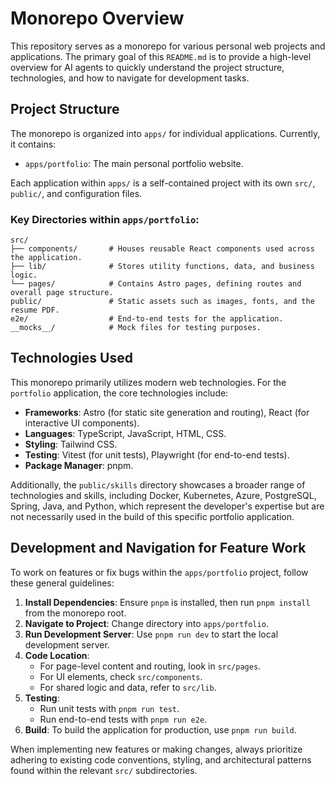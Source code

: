 # Monorepo Overview

This repository serves as a monorepo for various personal web projects and applications. The primary goal of this `README.md` is to provide a high-level overview for AI agents to quickly understand the project structure, technologies, and how to navigate for development tasks.

## Project Structure

The monorepo is organized into `apps/` for individual applications. Currently, it contains:

- `apps/portfolio`: The main personal portfolio website.

Each application within `apps/` is a self-contained project with its own `src/`, `public/`, and configuration files.

### Key Directories within `apps/portfolio`:

```
src/
├── components/       # Houses reusable React components used across the application.
├── lib/              # Stores utility functions, data, and business logic.
└── pages/            # Contains Astro pages, defining routes and overall page structure.
public/               # Static assets such as images, fonts, and the resume PDF.
e2e/                  # End-to-end tests for the application.
__mocks__/            # Mock files for testing purposes.
```

## Technologies Used

This monorepo primarily utilizes modern web technologies. For the `portfolio` application, the core technologies include:

- **Frameworks**: Astro (for static site generation and routing), React (for interactive UI components).
- **Languages**: TypeScript, JavaScript, HTML, CSS.
- **Styling**: Tailwind CSS.
- **Testing**: Vitest (for unit tests), Playwright (for end-to-end tests).
- **Package Manager**: pnpm.

Additionally, the `public/skills` directory showcases a broader range of technologies and skills, including Docker, Kubernetes, Azure, PostgreSQL, Spring, Java, and Python, which represent the developer's expertise but are not necessarily used in the build of this specific portfolio application.

## Development and Navigation for Feature Work

To work on features or fix bugs within the `apps/portfolio` project, follow these general guidelines:

1.  **Install Dependencies**: Ensure `pnpm` is installed, then run `pnpm install` from the monorepo root.
2.  **Navigate to Project**: Change directory into `apps/portfolio`.
3.  **Run Development Server**: Use `pnpm run dev` to start the local development server.
4.  **Code Location**:
    - For page-level content and routing, look in `src/pages`.
    - For UI elements, check `src/components`.
    - For shared logic and data, refer to `src/lib`.
5.  **Testing**:
    - Run unit tests with `pnpm run test`.
    - Run end-to-end tests with `pnpm run e2e`.
6.  **Build**: To build the application for production, use `pnpm run build`.

When implementing new features or making changes, always prioritize adhering to existing code conventions, styling, and architectural patterns found within the relevant `src/` subdirectories.
